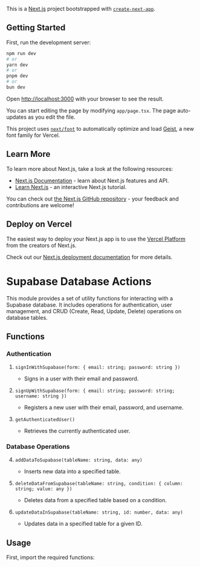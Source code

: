 This is a [Next.js](https://nextjs.org) project bootstrapped with [`create-next-app`](https://nextjs.org/docs/app/api-reference/cli/create-next-app).

## Getting Started

First, run the development server:

```bash
npm run dev
# or
yarn dev
# or
pnpm dev
# or
bun dev
```

Open [http://localhost:3000](http://localhost:3000) with your browser to see the result.

You can start editing the page by modifying `app/page.tsx`. The page auto-updates as you edit the file.

This project uses [`next/font`](https://nextjs.org/docs/app/building-your-application/optimizing/fonts) to automatically optimize and load [Geist](https://vercel.com/font), a new font family for Vercel.

## Learn More

To learn more about Next.js, take a look at the following resources:

- [Next.js Documentation](https://nextjs.org/docs) - learn about Next.js features and API.
- [Learn Next.js](https://nextjs.org/learn) - an interactive Next.js tutorial.

You can check out [the Next.js GitHub repository](https://github.com/vercel/next.js) - your feedback and contributions are welcome!

## Deploy on Vercel

The easiest way to deploy your Next.js app is to use the [Vercel Platform](https://vercel.com/new?utm_medium=default-template&filter=next.js&utm_source=create-next-app&utm_campaign=create-next-app-readme) from the creators of Next.js.

Check out our [Next.js deployment documentation](https://nextjs.org/docs/app/building-your-application/deploying) for more details.

# Supabase Database Actions

This module provides a set of utility functions for interacting with a Supabase database. It includes operations for authentication, user management, and CRUD (Create, Read, Update, Delete) operations on database tables.

## Functions

### Authentication

1. `signInWithSupabase(form: { email: string; password: string })`

   - Signs in a user with their email and password.

2. `signUpWithSupabase(form: { email: string; password: string; username: string })`

   - Registers a new user with their email, password, and username.

3. `getAuthenticatedUser()`
   - Retrieves the currently authenticated user.

### Database Operations

4. `addDataToSupabase(tableName: string, data: any)`

   - Inserts new data into a specified table.

5. `deleteDataFromSupabase(tableName: string, condition: { column: string; value: any })`

   - Deletes data from a specified table based on a condition.

6. `updateDataInSupabase(tableName: string, id: number, data: any)`
   - Updates data in a specified table for a given ID.

## Usage

First, import the required functions:
